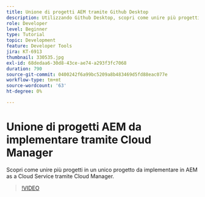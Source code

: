 ```yaml
---
title: Unione di progetti AEM tramite Github Desktop
description: Utilizzando Github Desktop, scopri come unire più progetti in un unico progetto da distribuire su AEM as a Cloud Service tramite Cloud Manager.
role: Developer
level: Beginner
type: Tutorial
topic: Development
feature: Developer Tools
jira: KT-6913
thumbnail: 330535.jpg
exl-id: 68dedaa6-30d8-43ce-ae74-a293f3fc7068
duration: 790
source-git-commit: 0400242f6a99bc5209a8b483469d5fd88eac077e
workflow-type: tm+mt
source-wordcount: '63'
ht-degree: 0%

---
```


# Unione di progetti AEM da implementare tramite Cloud Manager

Scopri come unire più progetti in un unico progetto da implementare in AEM as a Cloud Service tramite Cloud Manager.

>[!VIDEO](https://video.tv.adobe.com/v/330535?quality=12&learn=on)
